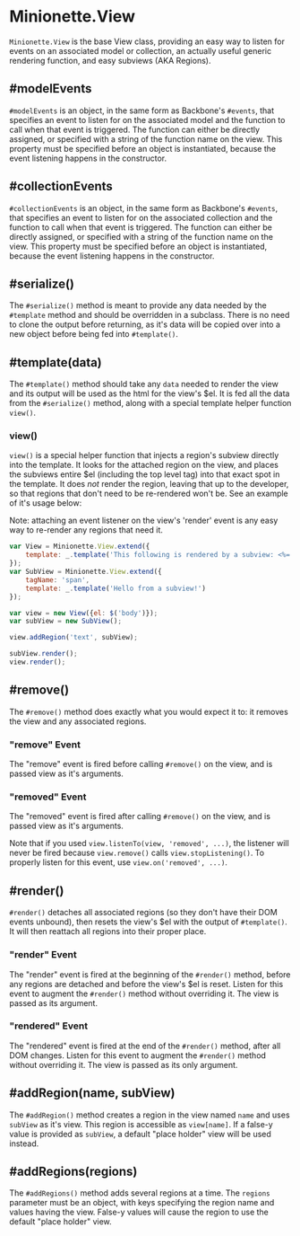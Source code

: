 Minionette.View
===============

`Minionette.View` is the base View class, providing an easy way to
listen for events on an associated model or collection, an actually
useful generic rendering function, and easy subviews (AKA Regions).

## #modelEvents

`#modelEvents` is an object, in the same form as Backbone's `#events`,
that specifies an event to listen for on the associated model and the
function to call when that event is triggered. The function can either
be directly assigned, or specified with a string of the function name on
the view. This property must be specified before an object is
instantiated, because the event listening happens in the constructor.


## #collectionEvents

`#collectionEvents` is an object, in the same form as Backbone's
`#events`, that specifies an event to listen for on the associated
collection and the function to call when that event is triggered. The
function can either be directly assigned, or specified with a string of
the function name on the view. This property must be specified before an
object is instantiated, because the event listening happens in the
constructor.


## #serialize()

The `#serialize()` method is meant to provide any data needed by the
`#template` method and should be overridden in a subclass. There is no
need to clone the output before returning, as it's data will be copied
over into a new object before being fed into `#template()`.


## #template(data)

The `#template()` method should take any `data` needed to render the
view and its output will be used as the html for the view's $el. It is
fed all the data from the `#serialize()` method, along with a special
template helper function `view()`.

### view()

`view()` is a special helper function that injects a region's subview
directly into the template. It looks for the attached region on the view,
and places the subviews entire $el (including the top level tag) into
that exact spot in the template. It does _not_ render the region,
leaving that up to the developer, so that regions that don't need to be
re-rendered won't be. See an example of it's usage below:

Note: attaching an event listener on the view's 'render' event is any
easy way to re-render any regions that need it.

```javascript
var View = Minionette.View.extend({
    template: _.template('This following is rendered by a subview: <%= view("text") %>')
});
var SubView = Minionette.View.extend({
    tagName: 'span',
    template: _.template('Hello from a subview!')
});

var view = new View({el: $('body')});
var subView = new SubView();

view.addRegion('text', subView);

subView.render();
view.render();
```


## #remove()

The `#remove()` method does exactly what you would expect it to: it
removes the view and any associated regions.

### "remove" Event

The "remove" event is fired before calling `#remove()` on the view,
and is passed view as it's arguments.

### "removed" Event

The "removed" event is fired after calling `#remove()` on the view,
and is passed view as it's arguments.

Note that if you used `view.listenTo(view, 'removed', ...)`, the
listener will never be fired because `view.remove()` calls
`view.stopListening()`. To properly listen for this event, use
`view.on('removed', ...)`.


## #render()

`#render()` detaches all associated regions (so they don't have their
DOM events unbound), then resets the view's $el with the output of
`#template()`. It will then reattach all regions into their proper
place.

### "render" Event

The "render" event is fired at the beginning of the `#render()` method,
before any regions are detached and before the view's $el is reset.
Listen for this event to augment the `#render()` method without
overriding it.  The view is passed as its argument.

### "rendered" Event

The "rendered" event is fired at the end of the `#render()` method,
after all DOM changes. Listen for this event to augment the `#render()`
method without overriding it.  The view is passed as its only argument.


## #addRegion(name, subView)

The `#addRegion()` method creates a region in the view named `name` and
uses `subView` as it's view.  This region is accessible as `view[name]`.
If a false-y value is provided as `subView`, a default "place holder"
view will be used instead.


## #addRegions(regions)

The `#addRegions()` method adds several regions at a time. The `regions`
parameter must be an object, with keys specifying the region name and
values having the view. False-y values will cause the region to use the
default "place holder" view.
